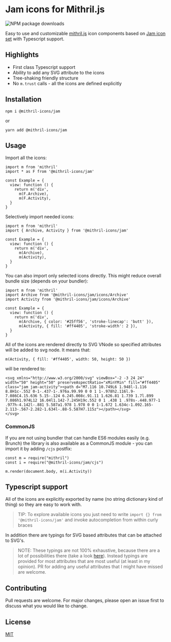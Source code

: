 # Jam icons for Mithril.js

![NPM package downloads](https://img.shields.io/npm/dw/@mithril-icons/jam?style=flat-square)

Easy to use and customizable [mithril.js](https://mithril.js.org/) icon components based on [Jam icon set](https://jam-icons.com/) with Typescript support.

## Highlights
- First class Typescript support
- Ability to add any SVG attribute to the icons
- Tree-shaking friendly structure
- No `m.trust` calls - all the icons are defined explicitly

## Installation

```
npm i @mithril-icons/jam
```
or
```
yarn add @mithril-icons/jam
```
## Usage
Import all the icons:
```
import m from 'mithril'
import * as F from '@mithril-icons/jam'

const Example = {
  view: function () {
    return m('div',
      m(F.Archive),
      m(F.Activity),
  }
}
```
Selectively import needed icons:
```
import m from 'mithril'
import { Archive, Activity } from '@mithril-icons/jam'

const Example = {
  view: function () {
    return m('div',
      m(Archive),
      m(Activity),
  }
}
```
You can also import only selected icons directly. This might reduce overall bundle size (depends on your bundler):
```
import m from 'mithril'
import Archive from '@mithril-icons/jam/icons/Archive'
import Activity from '@mithril-icons/jam/icons/Archive'

const Example = {
  view: function () {
    return m('div',
      m(Archive, { color: '#25ff56', 'stroke-linecap': 'butt' }),
      m(Activity, { fill: '#ff4405', 'stroke-width': 2 }),
  }
}
```
All of the icons are rendered directly to SVG VNode so specified attributes will be added to svg node. It means that:
```
m(Activity, { fill: '#ff4405', width: 50, height: 50 })
```
will be rendered to:
```
<svg xmlns="http://www.w3.org/2000/svg" viewBox="-2 -3 24 24" width="50" height="50" preserveAspectRatio="xMinYMin" fill="#ff4405" class="jam jam-activity"><path d="M7.116 10.749L6 1.948l-1.116 8.8H1c-.552 0-1-.437-1-.976a.99.99 0 0 1 1-.978h2.116l.9-7.086C4.15.636 5.15-.124 6.245.008c.91.11 1.626.81 1.739 1.7l.899 7.086h1.974L12 16.04l1.142-7.245H19c.552 0 1 .438 1 .978s-.448.977-1 .977h-4.142l-.881 5.587a1.978 1.978 0 0 1-1.672 1.634c-1.092.165-2.113-.567-2.282-1.634l-.88-5.587H7.115z"></path></svg>
</svg>
```
### CommonJS 
If you are not using bundler that can handle ES6 modules easily (e.g. Brunch) the library is also available as a CommonJS module - you can import it by adding `/cjs` postfix:
```
const m = require("mithril")
const i = require("@mithril-icons/jam/cjs")

m.render(document.body, m(i.Activity))
```
## Typescript support
All of the icons are explicitly exported by name (no string dictionary kind of thing) so they are easy to work with.

> TIP: To explore available icons you just need to write `import {} from '@mithril-icons/jam'` and invoke autocompletion from within curly braces 

In addition there are typings for SVG based attributes that can be attached to SVG's.

> NOTE: These typings are not 100% exhaustive, because there are a lot of possibilities there (take a look [here](https://developer.mozilla.org/en-US/docs/Web/SVG/Attribute)). Instead typings are provided for most attributes that are most useful (at least in my opinion). PR for adding any useful attributes that I might have missed are welcome.

## Contributing
Pull requests are welcome. For major changes, please open an issue first to discuss what you would like to change.

## License
[MIT](https://choosealicense.com/licenses/mit/)
